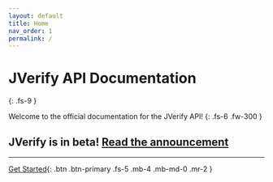 ```yaml
---
layout: default
title: Home
nav_order: 1
permalink: /
---
```


# JVerify API Documentation
{: .fs-9 }

Welcome to the official documentation for the JVerify API!
{: .fs-6 .fw-300 }

## JVerify is in beta! [Read the announcement]()

---

[Get Started](/getting-started){: .btn .btn-primary .fs-5 .mb-4 .mb-md-0 .mr-2 }

